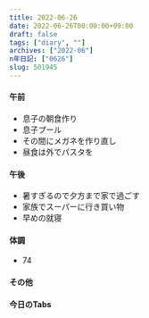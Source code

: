 ```yaml
---
title: 2022-06-26
date: 2022-06-26T00:00:00+09:00
draft: false
tags: ["diary", ""]
archives: ["2022-06"]
n年日記: ["0626"]
slug: 501945
---
```

#### 午前
- 息子の朝食作り
- 息子プール
- その間にメガネを作り直し
- 昼食は外でパスタを
#### 午後
- 暑すぎるので夕方まで家で過ごす
- 家族でスーパーに行き買い物
- 早めの就寝
#### 体調
- 74
#### その他
#### 今日のTabs